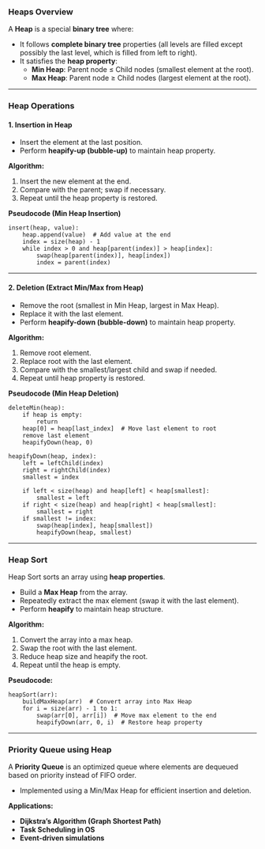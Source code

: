 ### **Heaps Overview**  
A **Heap** is a special **binary tree** where:  
- It follows **complete binary tree** properties (all levels are filled except possibly the last level, which is filled from left to right).  
- It satisfies the **heap property**:  
  - **Min Heap**: Parent node ≤ Child nodes (smallest element at the root).  
  - **Max Heap**: Parent node ≥ Child nodes (largest element at the root).  

---

### **Heap Operations**  

#### **1. Insertion in Heap**  
- Insert the element at the last position.  
- Perform **heapify-up (bubble-up)** to maintain heap property.  

**Algorithm:**  
1. Insert the new element at the end.  
2. Compare with the parent; swap if necessary.  
3. Repeat until the heap property is restored.  

**Pseudocode (Min Heap Insertion)**  
```plaintext
insert(heap, value):
    heap.append(value)  # Add value at the end
    index = size(heap) - 1
    while index > 0 and heap[parent(index)] > heap[index]:
        swap(heap[parent(index)], heap[index])
        index = parent(index)
```
---

#### **2. Deletion (Extract Min/Max from Heap)**  
- Remove the root (smallest in Min Heap, largest in Max Heap).  
- Replace it with the last element.  
- Perform **heapify-down (bubble-down)** to maintain heap property.  

**Algorithm:**  
1. Remove root element.  
2. Replace root with the last element.  
3. Compare with the smallest/largest child and swap if needed.  
4. Repeat until heap property is restored.  

**Pseudocode (Min Heap Deletion)**  
```plaintext
deleteMin(heap):
    if heap is empty:
        return
    heap[0] = heap[last_index]  # Move last element to root
    remove last element
    heapifyDown(heap, 0)

heapifyDown(heap, index):
    left = leftChild(index)
    right = rightChild(index)
    smallest = index

    if left < size(heap) and heap[left] < heap[smallest]:
        smallest = left
    if right < size(heap) and heap[right] < heap[smallest]:
        smallest = right
    if smallest != index:
        swap(heap[index], heap[smallest])
        heapifyDown(heap, smallest)
```
---

### **Heap Sort**  
Heap Sort sorts an array using **heap properties**.  
- Build a **Max Heap** from the array.  
- Repeatedly extract the max element (swap it with the last element).  
- Perform **heapify** to maintain heap structure.  

**Algorithm:**  
1. Convert the array into a max heap.  
2. Swap the root with the last element.  
3. Reduce heap size and heapify the root.  
4. Repeat until the heap is empty.  

**Pseudocode:**  
```plaintext
heapSort(arr):
    buildMaxHeap(arr)  # Convert array into Max Heap
    for i = size(arr) - 1 to 1:
        swap(arr[0], arr[i])  # Move max element to the end
        heapifyDown(arr, 0, i)  # Restore heap property
```
---

### **Priority Queue using Heap**  
A **Priority Queue** is an optimized queue where elements are dequeued based on priority instead of FIFO order.  
- Implemented using a Min/Max Heap for efficient insertion and deletion.  

**Applications:**  
- **Dijkstra’s Algorithm (Graph Shortest Path)**  
- **Task Scheduling in OS**  
- **Event-driven simulations**  